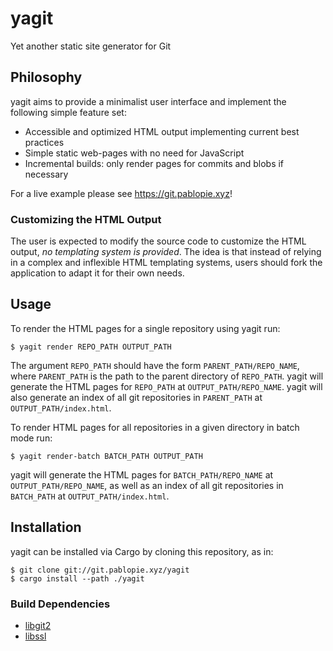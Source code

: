 # yagit

Yet another static site generator for Git

## Philosophy

yagit aims to provide a minimalist user interface and implement the following
simple feature set:

* Accessible and optimized HTML output implementing current best practices
* Simple static web-pages with no need for JavaScript
* Incremental builds: only render pages for commits and blobs if necessary

For a live example please see <https://git.pablopie.xyz>!

### Customizing the HTML Output

The user is expected to modify the source code to customize the HTML output,
_no templating system is provided_. The idea is that instead of relying in a
complex and inflexible HTML templating systems, users should fork the
application to adapt it for their own needs.

## Usage

To render the HTML pages for a single repository using yagit run:

```console
$ yagit render REPO_PATH OUTPUT_PATH
```

The argument `REPO_PATH` should have the form `PARENT_PATH/REPO_NAME`, where
`PARENT_PATH` is the path to the parent directory of `REPO_PATH`. yagit will
generate the HTML pages for `REPO_PATH` at `OUTPUT_PATH/REPO_NAME`. yagit will
also generate an index of all git repositories in `PARENT_PATH` at
`OUTPUT_PATH/index.html`.

To render HTML pages for all repositories in a given directory in batch mode
run:

```console
$ yagit render-batch BATCH_PATH OUTPUT_PATH
```

yagit will generate the HTML pages for `BATCH_PATH/REPO_NAME` at
`OUTPUT_PATH/REPO_NAME`, as well as an index of all git repositories in
`BATCH_PATH` at `OUTPUT_PATH/index.html`.

## Installation

yagit can be installed via Cargo by cloning this repository, as in:

```console
$ git clone git://git.pablopie.xyz/yagit
$ cargo install --path ./yagit
```

### Build Dependencies

* [libgit2](https://libgit2.org)
* [libssl](https://www.openssl-library.org)
